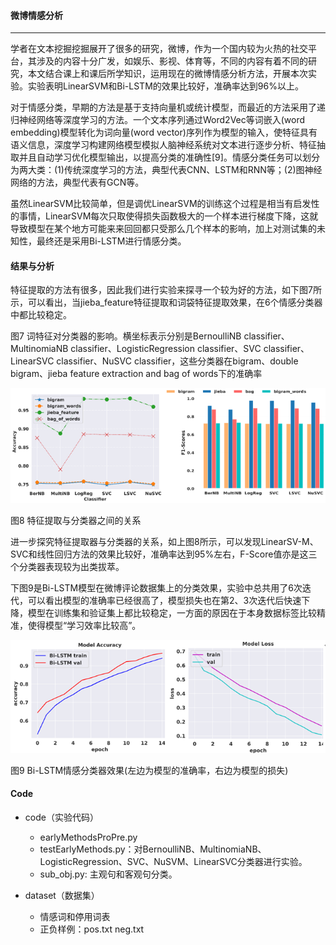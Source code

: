 #### 微博情感分析
---------
学者在文本挖掘挖掘展开了很多的研究，微博，作为一个国内较为火热的社交平台，其涉及的内容十分广发，如娱乐、影视、体育等，不同的内容有着不同的研究，本文结合课上和课后所学知识，运用现在的微博情感分析方法，开展本次实验。实验表明LinearSVM和Bi-LSTM的效果比较好，准确率达到96%以上。

对于情感分类，早期的方法是基于支持向量机或统计模型，而最近的方法采用了递归神经网络等深度学习的方法。一个文本序列通过Word2Vec等词嵌入(word embedding)模型转化为词向量(word vector)序列作为模型的输入，使特征具有语义信息，深度学习构建网络模型模拟人脑神经系统对文本进行逐步分析、特征抽取并且自动学习优化模型输出，以提高分类的准确性[9]。情感分类任务可以划分为两大类：(1)传统深度学习的方法，典型代表CNN、LSTM和RNN等；(2)图神经网络的方法，典型代表有GCN等。

虽然LinearSVM比较简单，但是调优LinearSVM的训练这个过程是相当有启发性的事情，LinearSVM每次只取使得损失函数极大的一个样本进行梯度下降，这就导致模型在某个地方可能来来回回都只受那么几个样本的影响，加上对测试集的未知性，最终还是采用Bi-LSTM进行情感分类。



####  结果与分析

特征提取的方法有很多，因此我们进行实验来探寻一个较为好的方法，如下图7所示，可以看出，当jieba_feature特征提取和词袋特征提取效果，在6个情感分类器中都比较稳定。



图7 词特征对分类器的影响。横坐标表示分别是BernoulliNB classifier、MultinomiaNB classifier、LogisticRegression classifier、SVC classifier、LinearSVC classifier、NuSVC classifier，这些分类器在bigram、double bigram、jieba feature extraction and bag of words下的准确率

 ![result2](https://github.com/HappyZXY/weibo-reviews-sentiment-analysis/blob/main/res/pic/result2.png)

图8 特征提取与分类器之间的关系

进一步探究特征提取器与分类器的关系，如上图8所示，可以发现LinearSV-M、SVC和线性回归方法的效果比较好，准确率达到95%左右，F-Score值亦是这三个分类器表现较为出类拔萃。

下图9是Bi-LSTM模型在微博评论数据集上的分类效果，实验中总共用了6次迭代，可以看出模型的准确率已经很高了，模型损失也在第2、3次迭代后快速下降，模型在训练集和验证集上都比较稳定，一方面的原因在于本身数据标签比较精准，使得模型“学习效率比较高”。

![result3](https://github.com/HappyZXY/weibo-reviews-sentiment-analysis/blob/main/res/pic/result3.png)

图9 Bi-LSTM情感分类器效果(左边为模型的准确率，右边为模型的损失)



#### Code

* code（实验代码）<br>
  * earlyMethodsProPre.py<br>
  * testEarlyMethods.py：对BernoulliNB、MultinomiaNB、LogisticRegression、SVC、NuSVM、LinearSVC分类器进行实验。<br>
  * sub_obj.py:	主观句和客观句分类。<br>


* dataset（数据集）<br>
  * 情感词和停用词表<br>
  * 正负样例：pos.txt   neg.txt<br>
